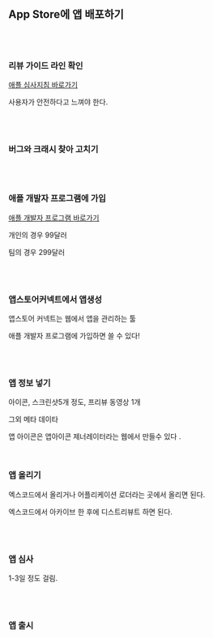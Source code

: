 ## App Store에 앱 배포하기



</br>

</br>

### 리뷰 가이드 라인 확인

[애플 심사지침 바로가기](https://developer.apple.com/kr/app-store/review/guidelines/)



사용자가 안전하다고 느껴야 한다.

</br>

</br>

### 버그와 크래시 찾아 고치기

</br>

</br>

### 애플 개발자 프로그램에 가입

[애플 개발자 프로그램 바로가기](https://developer.apple.com/kr/programs/)

개인의 경우 99달러

팀의 경우 299달러

</br>

</br>

### 앱스토어커넥트에서 앱생성



앱스토어 커넥트는 웹에서 앱을 관리하는 툴

애플 개발자 프로그램에 가입하면 쓸 수 있다!

</br>

</br>

### 앱 정보 넣기

아이콘, 스크린샷5개 정도, 프리뷰 동영상 1개

그외 메타 데이타

앱 아이콘은 앱아이콘 제너레이터라는 웹에서 만들수 있다 .



</br>



### 앱 올리기

엑스코드에서 올리거나 어플리케이션 로더라는 곳에서 올리면 된다.

엑스코드에서 아카이브 한 후에 디스트리뷰트 하면 된다.

</br>

</br>

### 앱 심사

1-3일 정도 걸림.

</br>

</br>

### 앱 출시

